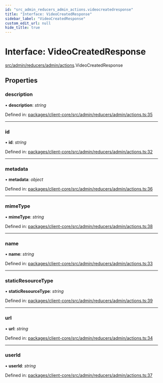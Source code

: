 ```yaml
---
id: "src_admin_reducers_admin_actions.videocreatedresponse"
title: "Interface: VideoCreatedResponse"
sidebar_label: "VideoCreatedResponse"
custom_edit_url: null
hide_title: true
---
```


# Interface: VideoCreatedResponse

[src/admin/reducers/admin/actions](../modules/src_admin_reducers_admin_actions.md).VideoCreatedResponse

## Properties

### description

• **description**: *string*

Defined in: [packages/client-core/src/admin/reducers/admin/actions.ts:35](https://github.com/xr3ngine/xr3ngine/blob/a16a45d7e/packages/client-core/src/admin/reducers/admin/actions.ts#L35)

___

### id

• **id**: *string*

Defined in: [packages/client-core/src/admin/reducers/admin/actions.ts:32](https://github.com/xr3ngine/xr3ngine/blob/a16a45d7e/packages/client-core/src/admin/reducers/admin/actions.ts#L32)

___

### metadata

• **metadata**: *object*

Defined in: [packages/client-core/src/admin/reducers/admin/actions.ts:36](https://github.com/xr3ngine/xr3ngine/blob/a16a45d7e/packages/client-core/src/admin/reducers/admin/actions.ts#L36)

___

### mimeType

• **mimeType**: *string*

Defined in: [packages/client-core/src/admin/reducers/admin/actions.ts:38](https://github.com/xr3ngine/xr3ngine/blob/a16a45d7e/packages/client-core/src/admin/reducers/admin/actions.ts#L38)

___

### name

• **name**: *string*

Defined in: [packages/client-core/src/admin/reducers/admin/actions.ts:33](https://github.com/xr3ngine/xr3ngine/blob/a16a45d7e/packages/client-core/src/admin/reducers/admin/actions.ts#L33)

___

### staticResourceType

• **staticResourceType**: *string*

Defined in: [packages/client-core/src/admin/reducers/admin/actions.ts:39](https://github.com/xr3ngine/xr3ngine/blob/a16a45d7e/packages/client-core/src/admin/reducers/admin/actions.ts#L39)

___

### url

• **url**: *string*

Defined in: [packages/client-core/src/admin/reducers/admin/actions.ts:34](https://github.com/xr3ngine/xr3ngine/blob/a16a45d7e/packages/client-core/src/admin/reducers/admin/actions.ts#L34)

___

### userId

• **userId**: *string*

Defined in: [packages/client-core/src/admin/reducers/admin/actions.ts:37](https://github.com/xr3ngine/xr3ngine/blob/a16a45d7e/packages/client-core/src/admin/reducers/admin/actions.ts#L37)
